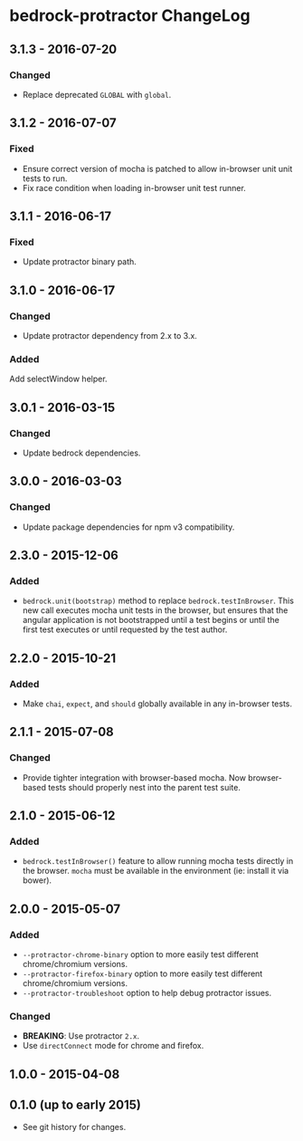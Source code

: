 # bedrock-protractor ChangeLog

## 3.1.3 - 2016-07-20

### Changed
- Replace deprecated `GLOBAL` with `global`.

## 3.1.2 - 2016-07-07

### Fixed
- Ensure correct version of mocha is patched to allow in-browser unit
  unit tests to run.
- Fix race condition when loading in-browser unit test runner.

## 3.1.1 - 2016-06-17

### Fixed
- Update protractor binary path.

## 3.1.0 - 2016-06-17

### Changed
- Update protractor dependency from 2.x to 3.x.

### Added
Add selectWindow helper.

## 3.0.1 - 2016-03-15

### Changed
- Update bedrock dependencies.

## 3.0.0 - 2016-03-03

### Changed
- Update package dependencies for npm v3 compatibility.

## 2.3.0 - 2015-12-06

### Added
- `bedrock.unit(bootstrap)` method to replace `bedrock.testInBrowser`. This new
  call executes mocha unit tests in the browser, but ensures that the angular
  application is not bootstrapped until a test begins or until the first test
  executes or until requested by the test author.

## 2.2.0 - 2015-10-21

### Added
- Make `chai`, `expect`, and `should` globally available in
  any in-browser tests.

## 2.1.1 - 2015-07-08

### Changed
- Provide tighter integration with browser-based mocha. Now browser-based
  tests should properly nest into the parent test suite.

## 2.1.0 - 2015-06-12

### Added
- `bedrock.testInBrowser()` feature to allow running mocha tests directly in
  the browser. `mocha` must be available in the environment (ie: install it
  via bower).

## 2.0.0 - 2015-05-07

### Added
- `--protractor-chrome-binary` option to more easily test different
  chrome/chromium versions.
- `--protractor-firefox-binary` option to more easily test different
  chrome/chromium versions.
- `--protractor-troubleshoot` option to help debug protractor issues.

### Changed
- **BREAKING**: Use protractor `2.x`.
- Use `directConnect` mode for chrome and firefox.

## 1.0.0 - 2015-04-08

## 0.1.0 (up to early 2015)

- See git history for changes.

